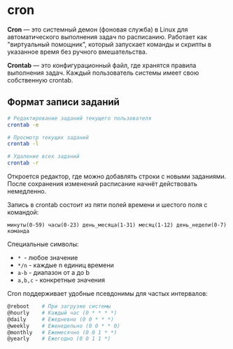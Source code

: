 # cron

**Cron** — это системный демон (фоновая служба) в Linux для автоматического выполнения задач по расписанию. Работает как "виртуальный помощник", который запускает команды и скрипты в указанное время без ручного вмешательства.  

**Crontab** — это конфигурационный файл, где хранятся правила выполнения задач. Каждый пользователь системы имеет свою собственную crontab.

## Формат записи заданий

```sh
# Редактирование заданий текущего пользователя
crontab -e

# Просмотр текущих заданий
crontab -l

# Удаление всех заданий
crontab -r
```

Откроется редактор, где можно добавлять строки с новыми заданиями. После сохранения изменений расписание начнёт действовать немедленно.

Запись в crontab состоит из пяти полей времени и шестого поля с командой:
```text
минуты(0-59) часы(0-23) день_месяца(1-31) месяц(1-12) день_недели(0-7) команда
```

Специальные символы:  
- `* `- любое значение  
- `*/n` - каждые n единиц времени  
- `a-b` - диапазон от a до b  
- `a,b,c` - конкретные значения 
 
Cron поддерживает удобные псевдонимы для частых интервалов:  
```sh
@reboot    # При загрузке системы
@hourly    # Каждый час (0 * * * *)
@daily     # Ежедневно (0 0 * * *)
@weekly    # Еженедельно (0 0 * * 0)
@monthly   # Ежемесячно (0 0 1 * *)
@yearly    # Ежегодно (0 0 1 1 *)
```
